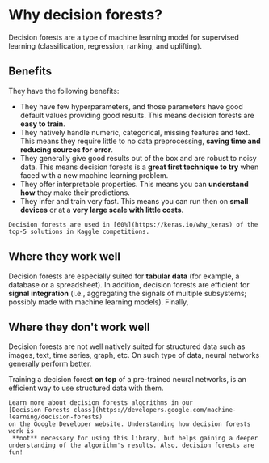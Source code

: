 # Why decision forests?

Decision forests are a type of machine learning model for supervised learning
(classification, regression, ranking, and uplifting).

## Benefits

They have the following benefits:

-   They have few hyperparameters, and those parameters have good default values
    providing good results. This means decision forests are **easy to train**.
-   They natively handle numeric, categorical, missing features and text. This
    means they require little to no data preprocessing, **saving time and
    reducing sources for error**.
-   They generally give good results out of the box and are robust to noisy
    data. This means decision forests is a **great first technique to try** when
    faced with a new machine learning problem.
-   They offer interpretable properties. This means you can **understand how**
    they make their predictions.
-   They infer and train very fast. This means you can run then on **small
    devices** or at a **very large scale with little costs**.

``` {note}
Decision forests are used in [60%](https://keras.io/why_keras) of the top-5 solutions in Kaggle competitions.
```

## Where they work well

Decision forests are especially suited for **tabular data** (for example, a
database or a spreadsheet). In addition, decision forests are efficient for
**signal integration** (i.e., aggregating the signals of multiple subsystems;
possibly made with machine learning models). Finally,

## Where they don't work well

Decision forests are not well natively suited for structured data such as
images, text, time series, graph, etc. On such type of data, neural networks
generally perform better.

Training a decision forest **on top** of a pre-trained neural networks, is an
efficient way to use structured data with them.

``` {note}
Learn more about decision forests algorithms in our
[Decision Forests class](https://developers.google.com/machine-learning/decision-forests)
on the Google Developer website. Understanding how decision forests work is
 **not** necessary for using this library, but helps gaining a deeper
understanding of the algorithm's results. Also, decision forests are fun!
```
